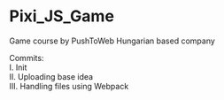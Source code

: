 # Pixi_JS_Game
Game course by PushToWeb Hungarian based company

Commits:<br />
I. Init<br />
II. Uploading base idea<br />
III. Handling files using Webpack<br />
